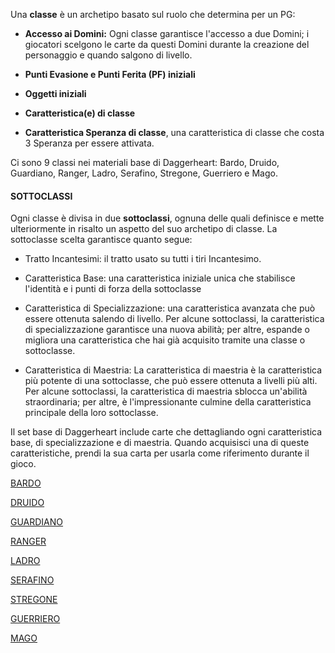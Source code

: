 Una **classe** è un archetipo basato sul ruolo che determina per un PG:

- **Accesso ai Domini:** Ogni classe garantisce l'accesso a due Domini; i giocatori scelgono le carte da questi Domini durante la creazione del personaggio e quando salgono di livello.

- **Punti Evasione e Punti Ferita (PF) iniziali**

- **Oggetti iniziali**

- **Caratteristica(e) di classe**

- **Caratteristica Speranza di classe**, una caratteristica di classe che costa 3 Speranza per essere attivata.

Ci sono 9 classi nei materiali base di Daggerheart: Bardo, Druido, Guardiano, Ranger, Ladro, Serafino, Stregone, Guerriero e Mago.

#### SOTTOCLASSI
Ogni classe è divisa in due **sottoclassi**, ognuna delle quali definisce e mette ulteriormente in risalto un aspetto del suo archetipo di classe. La sottoclasse scelta garantisce quanto segue:

- Tratto Incantesimi: il tratto usato su tutti i tiri Incantesimo.

- Caratteristica Base: una caratteristica iniziale unica che stabilisce l'identità e i punti di forza della sottoclasse

- Caratteristica di Specializzazione: una caratteristica avanzata che può essere ottenuta salendo di livello. Per alcune sottoclassi, la caratteristica di specializzazione garantisce una nuova abilità; per altre, espande o migliora una caratteristica che hai già acquisito tramite una classe o sottoclasse.

- Caratteristica di Maestria: La caratteristica di maestria è la caratteristica più potente di una sottoclasse, che può essere ottenuta a livelli più alti. Per alcune sottoclassi, la caratteristica di maestria sblocca un'abilità straordinaria; per altre, è l'impressionante culmine della caratteristica principale della loro sottoclasse.

Il set base di Daggerheart include carte che dettagliando ogni caratteristica base, di specializzazione e di maestria. Quando acquisisci una di queste caratteristiche, prendi la sua carta per usarla come riferimento durante il gioco.


 [BARDO](BARDO.md)

 [DRUIDO](DRUIDO.md)

 [GUARDIANO](GUARDIANO.md)

 [RANGER](RANGER.md)

 [LADRO](LADRO.md)

 [SERAFINO](SERAFINO.md)

 [STREGONE](STREGONE.md)

 [GUERRIERO](GUERRIERO.md)

 [MAGO](MAGO.md)